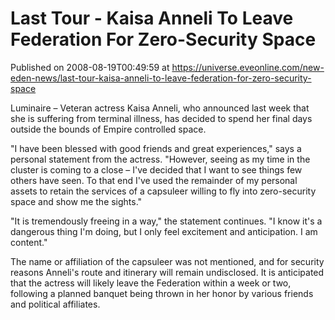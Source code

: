 # Last Tour - Kaisa Anneli To Leave Federation For Zero-Security Space
Published on 2008-08-19T00:49:59 at https://universe.eveonline.com/new-eden-news/last-tour-kaisa-anneli-to-leave-federation-for-zero-security-space

Luminaire – Veteran actress Kaisa Anneli, who announced last week that she is suffering from terminal illness, has decided to spend her final days outside the bounds of Empire controlled space. 

"I have been blessed with good friends and great experiences," says a personal statement from the actress. "However, seeing as my time in the cluster is coming to a close – I've decided that I want to see things few others have seen. To that end I've used the remainder of my personal assets to retain the services of a capsuleer willing to fly into zero-security space and show me the sights." 

"It is tremendously freeing in a way," the statement continues. "I know it's a dangerous thing I'm doing, but I only feel excitement and anticipation. I am content." 

The name or affiliation of the capsuleer was not mentioned, and for security reasons Anneli's route and itinerary will remain undisclosed. It is anticipated that the actress will likely leave the Federation within a week or two, following a planned banquet being thrown in her honor by various friends and political affiliates.
